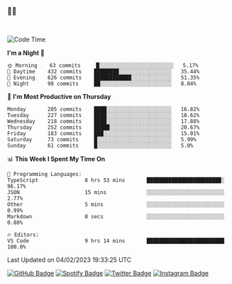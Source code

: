 ### 🤙🍺

<!-- <a href="https://github-readme-stats.vercel.app/api?username=hzak2xx&count_private=true&show_icons=true&theme=dracula">
  <img align="center" src="https://github-readme-stats.vercel.app/api?username=hzak2xx&count_private=true&show_icons=true&theme=dracula" />
</a>
</br> -->
</br>

<!--START_SECTION:waka-->
![Code Time](http://img.shields.io/badge/Code%20Time-2%2C153%20hrs%2020%20mins-blue)

**I'm a Night 🦉** 

```text
🌞 Morning    63 commits     █░░░░░░░░░░░░░░░░░░░░░░░░   5.17% 
🌆 Daytime    432 commits    ████████░░░░░░░░░░░░░░░░░   35.44% 
🌃 Evening    626 commits    ████████████░░░░░░░░░░░░░   51.35% 
🌙 Night      98 commits     ██░░░░░░░░░░░░░░░░░░░░░░░   8.04%

```
📅 **I'm Most Productive on Thursday** 

```text
Monday       205 commits    ████░░░░░░░░░░░░░░░░░░░░░   16.82% 
Tuesday      227 commits    ████░░░░░░░░░░░░░░░░░░░░░   18.62% 
Wednesday    218 commits    ████░░░░░░░░░░░░░░░░░░░░░   17.88% 
Thursday     252 commits    █████░░░░░░░░░░░░░░░░░░░░   20.67% 
Friday       183 commits    ███░░░░░░░░░░░░░░░░░░░░░░   15.01% 
Saturday     73 commits     █░░░░░░░░░░░░░░░░░░░░░░░░   5.99% 
Sunday       61 commits     █░░░░░░░░░░░░░░░░░░░░░░░░   5.0%

```


📊 **This Week I Spent My Time On** 

```text
💬 Programming Languages: 
TypeScript               8 hrs 53 mins       ████████████████████████░   96.17% 
JSON                     15 mins             ░░░░░░░░░░░░░░░░░░░░░░░░░   2.77% 
Other                    5 mins              ░░░░░░░░░░░░░░░░░░░░░░░░░   0.99% 
Markdown                 0 secs              ░░░░░░░░░░░░░░░░░░░░░░░░░   0.08%

🔥 Editors: 
VS Code                  9 hrs 14 mins       █████████████████████████   100.0%

```


 Last Updated on 04/02/2023 19:33:25 UTC
<!--END_SECTION:waka-->

[![GitHub Badge](https://img.shields.io/badge/GitHub-100000?style=for-the-badge&logo=github&logoColor=white)](https://github.com/hzak2xx)
[![Spotify Badge](https://img.shields.io/badge/Spotify-1ED760?&style=for-the-badge&logo=spotify&logoColor=white)](https://open.spotify.com/user/uf90s6sbbh75a1mt44clkhkvf)
[![Twitter Badge](https://img.shields.io/badge/Twitter-1DA1F2?style=for-the-badge&logo=twitter&logoColor=white)](https://twitter.com/hzak2xx)
[![Instagram Badge](https://img.shields.io/badge/Instagram-E4405F?style=for-the-badge&logo=instagram&logoColor=white)](https://www.instagram.com/hzak2xx/)
